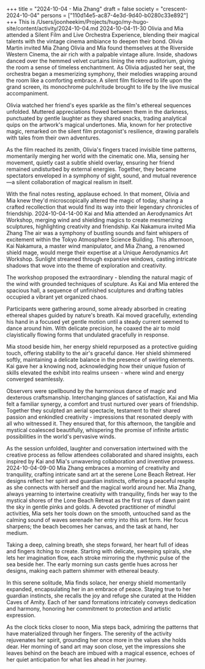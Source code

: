+++
title = "2024-10-04 - Mia Zhang"
draft = false
society = "crescent-2024-10-04"
persons = ["110d14e5-ac87-4e3d-9d40-b0280c33e892"]
+++
This is /Users/joonheekim/Projects/hugo/my-hugo-site/content/activity/2024-10-04.md
2024-10-04-11-30
Olivia and Mia attended a Silent Film and Live Orchestra Experience, blending their magical talents with the vintage cinema ambiance to deepen their bond.
Olivia Martin invited Mia Zhang
Olivia and Mia found themselves at the Riverside Western Cinema, the air rich with a palpable vintage allure. Inside, shadows danced over the hemmed velvet curtains lining the retro auditorium, giving the room a sense of timeless enchantment. As Olivia adjusted her seat, the orchestra began a mesmerizing symphony, their melodies wrapping around the room like a comforting embrace. A silent film flickered to life upon the grand screen, its monochrome pulchritude brought to life by the live musical accompaniment.

Olivia watched her friend's eyes sparkle as the film's ethereal sequences unfolded. Muttered appreciations flowed between them in the darkness, punctuated by gentle laughter as they shared snacks, trading analytical quips on the artwork's magical undertones. Mia, known for her protective magic, remarked on the silent film protagonist's resilience, drawing parallels with tales from their own adventures.

As the film reached its zenith, Olivia's fingers traced invisible time patterns, momentarily merging her world with the cinematic one. Mia, sensing her movement, quietly cast a subtle shield overlay, ensuring her friend remained undisturbed by external energies. Together, they became spectators enveloped in a symphony of sight, sound, and mutual reverence—a silent collaboration of magical realism in itself.

With the final notes resting, applause echoed. In that moment, Olivia and Mia knew they'd microscopically altered the magic of today, sharing a crafted recollection that would find its way into their legendary chronicles of friendship.
2024-10-04-14-00
Kai and Mia attended an Aerodynamics Art Workshop, merging wind and shielding magics to create mesmerizing sculptures, highlighting creativity and friendship.
Kai Nakamura invited Mia Zhang
The air was a symphony of bustling sounds and faint whispers of excitement within the Tokyo Atmosphere Science Building. This afternoon, Kai Nakamura, a master wind manipulator, and Mia Zhang, a renowned shield mage, would merge their expertise at a Unique Aerodynamics Art Workshop. Sunlight streamed through expansive windows, casting intricate shadows that wove into the theme of exploration and creativity.

The workshop proposed the extraordinary - blending the natural magic of the wind with grounded techniques of sculpture. As Kai and Mia entered the spacious hall, a sequence of unfinished sculptures and drafting tables occupied a vibrant yet organized chaos.

Participants were gathering around, some already absorbed in creating ethereal shapes guided by nature's breath. Kai moved gracefully, extending his hand in a focused yet gentle motion until a steady current seemed to dance around him. With delicate precision, he coaxed the air to mold clayistically flowing forms that undulated gracefully in response.

Mia stood beside him, her energy shield repurposed as a protective guiding touch, offering stability to the air's graceful dance. Her shield shimmered softly, maintaining a delicate balance in the presence of swirling elements. Kai gave her a knowing nod, acknowledging how their unique fusion of skills elevated the exhibit into realms unseen - where wind and energy converged seamlessly.

Observers were spellbound by the harmonious dance of magic and dexterous craftsmanship. Interchanging glances of satisfaction, Kai and Mia felt a familiar synergy, a comfort and trust nurtured over years of friendship. Together they sculpted an aerial spectacle, testament to their shared passion and enkindled creativity - impressions that resonated deeply with all who witnessed it. They ensured that, for this afternoon, the tangible and mystical coalesced beautifully, whispering the promise of infinite artistic possibilities in the world's pervasive winds.

As the session unfolded, laughter and conversation intertwined with the creative process as fellow attendees collaborated and shared insights, each inspired by Kai and Mia's unwavering collaboration and inventive prowess.
2024-10-04-09-00
Mia Zhang embraces a morning of creativity and tranquility, crafting intricate sand art at the serene Lone Beach Retreat. Her designs reflect her spirit and guardian instincts, offering a peaceful respite as she connects with herself and the magical world around her.
Mia Zhang, always yearning to intertwine creativity with tranquility, finds her way to the mystical shores of the Lone Beach Retreat as the first rays of dawn paint the sky in gentle pinks and golds. A devoted practitioner of mindful activities, Mia sets her tools down on the smooth, untouched sand as the calming sound of waves serenade her entry into this art form. Her focus sharpens; the beach becomes her canvas, and the task at hand, her medium. 

Taking a deep, calming breath, she steps forward, her heart full of ideas and fingers itching to create. Starting with delicate, sweeping spirals, she lets her imagination flow, each stroke mirroring the rhythmic pulse of the sea beside her. The early morning sun casts gentle hues across her designs, making each pattern shimmer with ethereal beauty.

In this serene solitude, Mia finds solace, her energy shield momentarily expanded, encapsulating her in an embrace of peace. Staying true to her guardian instincts, she recalls the joy and refuge she curated at the Hidden Caves of Amity. Each of her sand formations intricately conveys dedication and harmony, honoring her commitment to protection and artistic expression.

As the clock ticks closer to noon, Mia steps back, admiring the patterns that have materialized through her fingers. The serenity of the activity rejuvenates her spirit, grounding her once more in the values she holds dear. Her morning of sand art may soon close, yet the impressions she leaves behind on the beach are imbued with a magical essence, echoes of her quiet anticipation for what lies ahead in her journey.
